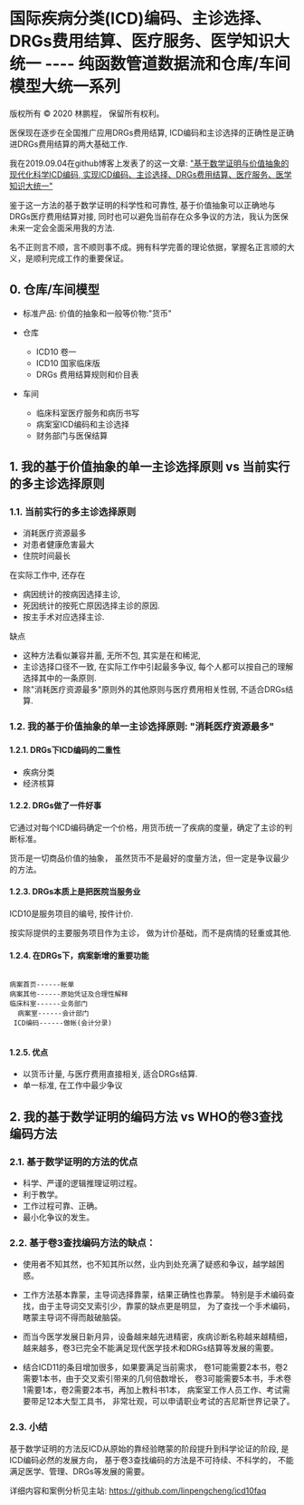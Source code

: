 # 国际疾病分类(ICD)编码、主诊选择、DRGs费用结算、医疗服务、医学知识大统一 ---- 纯函数管道数据流和仓库/车间模型大统一系列

版权所有 © 2020 林鹏程， 保留所有权利。
 
医保现在逐步在全国推广应用DRGs费用结算, ICD编码和主诊选择的正确性是正确进DRGs费用结算的两大基础工作.

我在2019.09.04在github博客上发表了的这一文章: ["基于数学证明与价值抽象的现代化科学ICD编码, 实现ICD编码、主诊选择、DRGs费用结算、医疗服务、医学知识大统一"](https://github.com/linpengcheng/PurefunctionPipelineDataflow/blob/master/doc/Tao_ICD.md)

鉴于这一方法的基于数学证明的科学性和可靠性, 基于价值抽象可以正确地与DRGs医疗费用结算对接,
同时也可以避免当前存在众多争议的方法，我认为医保未来一定会全面采用我的方法.

名不正则言不顺，言不顺则事不成。拥有科学完善的理论依据，掌握名正言顺的大义，是顺利完成工作的重要保证。

## 0. 仓库/车间模型

- 标准产品: 价值的抽象和一般等价物:"货币"

- 仓库
  - ICD10 卷一
  - ICD10 国家临床版
  - DRGs 费用结算规则和价目表
  
- 车间
  - 临床科室医疗服务和病历书写
  - 病案室ICD编码和主诊选择
  - 财务部门与医保结算

## 1. 我的基于价值抽象的单一主诊选择原则 vs 当前实行的多主诊选择原则

### 1.1. 当前实行的多主诊选择原则
  
- 消耗医疗资源最多
- 对患者健康危害最大
- 住院时间最长

在实际工作中, 还存在

- 病因统计的按病因选择主诊, 
- 死因统计的按死亡原因选择主诊的原因.
- 按主手术对应选择主诊.
  
缺点

- 这种方法看似兼容并蓄, 无所不包, 其实是在和稀泥, 
- 主诊选择口径不一致, 在实际工作中引起最多争议, 每个人都可以按自己的理解选择其中的一条原则.
- 除"消耗医疗资源最多"原则外的其他原则与医疗费用相关性弱, 不适合DRGs结算.

### 1.2. 我的基于价值抽象的单一主诊选择原则: "消耗医疗资源最多"

#### 1.2.1. DRGs下ICD编码的二重性

- 疾病分类
- 经济核算

#### 1.2.2. DRGs做了一件好事

它通过对每个ICD编码确定一个价格，用货币统一了疾病的度量，确定了主诊的判断标准。

货币是一切商品价值的抽象， 虽然货币不是最好的度量方法，但一定是争议最少的方法。

#### 1.2.3. DRGs本质上是把医院当服务业

ICD10是服务项目的编号, 按件计价.

按实际提供的主要服务项目作为主诊， 做为计价基础，而不是病情的轻重或其他.

#### 1.2.4. 在DRGs下，病案新增的重要功能

```

病案首页------帐单
病案其他------原始凭证及合理性解释
临床科室------业务部门
  病案室------会计部门
 ICD编码------做帐(会计分录)  
 
```
 
#### 1.2.5. 优点

- 以货币计量, 与医疗费用直接相关, 适合DRGs结算.
- 单一标准, 在工作中最少争议

## 2. 我的基于数学证明的编码方法 vs WHO的卷3查找编码方法

### 2.1. 基于数学证明的方法的优点

- 科学、严谨的逻辑推理证明过程。
- 利于教学。
- 工作过程可靠、正确。
- 最小化争议的发生。

### 2.2. 基于卷3查找编码方法的缺点：

- 使用者不知其然，也不知其所以然，业内到处充满了疑惑和争议，越学越困惑。

- 工作方法基本靠蒙，主导词选择靠蒙，结果正确性也靠蒙。   特别是手术编码查找，由于主导词交叉索引少，靠蒙的缺点更是明显， 为了查找一个手术编码，瞎蒙主导词不得而敲破脑袋。

- 而当今医学发展日新月异，设备越来越先进精密，疾病诊断名称越来越精细， 越来越多，卷3已完全不能满足现代医学技术和DRGs结算等发展的需要。

- 结合ICD11的条目增加很多，如果要满足当前需求， 卷1可能需要2本书，卷2需要1本书，由于交叉索引带来的几何倍数增长， 卷3可能需要5本书，手术卷1需要1本，卷2需要2本书，再加上教科书1本， 病案室工作人员工作、考试需要带足12本大型工具书， 非常壮观，可以申请职业考试的吉尼斯世界记录了。

### 2.3. 小结
  
基于数学证明的方法反ICD从原始的靠经验瞎蒙的阶段提升到科学论证的阶段, 是ICD编码必然的发展方向， 基于卷3查找编码的方法是不可持续、不科学的， 不能满足医学、管理、DRGs等发展的需要。
 
详细内容和案例分析见主站: https://github.com/linpengcheng/icd10faq
